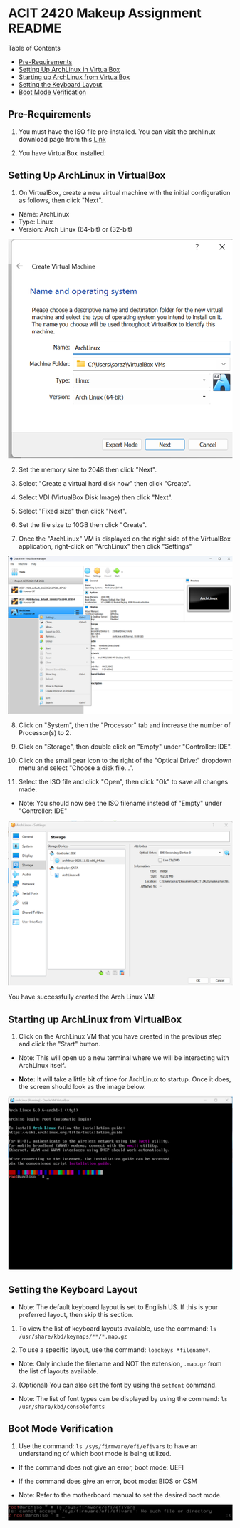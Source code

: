 # ACIT 2420 Makeup Assignment README

Table of Contents
- [Pre-Requirements](#pre-requirements)
- [Setting Up ArchLinux in VirtualBox](#setting-up-archlinux-in-virtualbox)
- [Starting up ArchLinux from VirtualBox](#starting-up-archlinux-from-virtualbox)
- [Setting the Keyboard Layout](#setting-the-keyboard-layout)
- [Boot Mode Verification](#boot-mode-verification)

## Pre-Requirements

1. You must have the ISO file pre-installed. You can visit the archlinux download page from this [Link](https://archlinux.org/download/)

2. You have VirtualBox installed.

## Setting Up ArchLinux in VirtualBox

1. On VirtualBox, create a new virtual machine with the initial configuration as follows, then click "Next".
- Name: ArchLinux
- Type: Linux
- Version: Arch Linux (64-bit) or (32-bit)

![name and operating system](images/ss1.png)

2. Set the memory size to 2048 then click "Next".

3. Select "Create a virtual hard disk now" then click "Create".

4. Select VDI (VirtualBox Disk Image) then click "Next".

5. Select "Fixed size" then click "Next".

6. Set the file size to 10GB then click "Create".

7. Once the "ArchLinux" VM is displayed on the right side of the VirtualBox application, right-click on "ArchLinux" then click "Settings"

![vm settings](images/ss2.png)

8. Click on "System", then the  "Processor" tab and increase the number of Processor(s) to 2.

9. Click on "Storage", then double click on "Empty" under "Controller: IDE".

10. Click on the small gear icon to the right of the "Optical Drive:" dropdown menu and select "Choose a disk file...".

11. Select the ISO file and click "Open", then click "Ok" to save all changes made.

- Note: You should now see the ISO filename instead of "Empty" under "Controller: IDE"

![vm settings complete](images/ss3.png)

You have successfully created the Arch Linux VM!

## Starting up ArchLinux from VirtualBox

1. Click on the ArchLinux VM that you have created in the previous step and click the "Start" button.

- Note: This will open up a new terminal where we will be interacting with ArchLinux itself.

- **Note:** It will take a little bit of time for ArchLinux to startup. Once it does, the screen should look as the image below.

![start screen archlinux](images/ss4.png)

## Setting the Keyboard Layout

- Note: The default keyboard layout is set to English US. If this is your preferred layout, then skip this section.

1. To view the list of keyboard layouts available, use the command: `ls /usr/share/kbd/keymaps/**/*.map.gz`

2. To use a specific layout, use the command: `loadkeys *filename*`.

- Note: Only include the filename and NOT the extension, `.map.gz` from the list of layouts available.

3. (Optional) You can also set the font by using the `setfont` command.

- Note: The list of font types can be displayed by using the command: `ls /usr/share/kbd/consolefonts`

## Boot Mode Verification

1. Use the command: `ls /sys/firmware/efi/efivars` to have an understanding of which boot mode is being utilized.

- If the command does not give an error, boot mode: UEFI

- If the command does give an error, boot mode: BIOS or CSM

- Note: Refer to the motherboard manual to set the desired boot mode.

![boot mode](images/ss5.png)

















